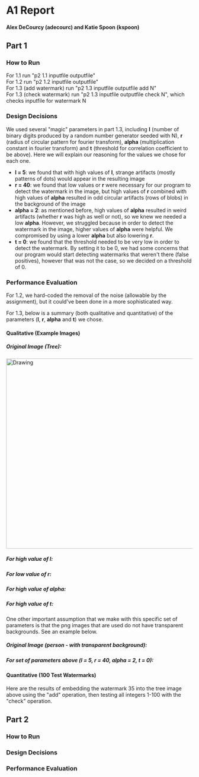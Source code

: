 # A1 Report
#### Alex DeCourcy (adecourc) and Katie Spoon (kspoon)  
## Part 1
### How to Run
For 1.1 run "p2 1.1 inputfile outputfile"  
For 1.2 run "p2 1.2 inputfile outputfile"  
For 1.3 (add watermark) run "p2 1.3 inputfile outputfile add N"  
For 1.3 (check watermark) run "p2 1.3 inputfile outputfile check N", which checks inputfile for watermark N

### Design Decisions
We used several "magic" parameters in part 1.3, including **l** (number of binary digits produced by a random number generator seeded with N), **r** (radius of circular pattern for fourier transform), **alpha** (multiplication constant in fourier transform) and **t** (threshold for correlation coefficient to be above). Here we will explain our reasoning for the values we chose for each one.
* **l = 5**: we found that with high values of **l**, strange artifacts (mostly patterns of dots) would appear in the resulting image
* **r = 40**: we found that low values or **r** were necessary for our program to detect the watermark in the image, but high values of **r** combined with high values of **alpha** resulted in odd circular artifacts (rows of blobs) in the background of the image
* **alpha = 2**: as mentioned before, high values of **alpha** resulted in weird artifacts (whether **r** was high as well or not), so we knew we needed a low **alpha**. However, we struggled because in order to detect the watermark in the image, higher values of **alpha** were helpful. We compromised by using a lower **alpha** but also lowering **r**.
* **t = 0**: we found that the threshold needed to be very low in order to detect the watermark. By setting it to be 0, we had some concerns that our program would start detecting watermarks that weren't there (false positives), however that was not the case, so we decided on a threshold of 0.

### Performance Evaluation
For 1.2, we hard-coded the removal of the noise (allowable by the assignment), but it could've been done in a more sophisticated way.

For 1.3, below is a summary (both qualitative and quantitative) of the parameters (**l**, **r**, **alpha** and **t**) we chose.  
#### Qualitative (Example Images)
##### Original Image (Tree):
<img src="https://github.iu.edu/cs-b657-sp2018/adecourc-kspoon-a1/blob/master/part1/watermark_images/tree_watermark_original.png" alt="Drawing" style="width: 512px; height: 512px;"/>

##### For high value of l:

##### For low value of r:

##### For high value of alpha:

##### For high value of t:

One other important assumption that we make with this specific set of parameters is that the png images that are used do not have transparent backgrounds. See an example below.
##### Original Image (person - with transparent background):

##### For set of parameters above (l = 5, r = 40, alpha = 2, t = 0):

#### Quantitative (100 Test Watermarks)
Here are the results of embedding the watermark 35 into the tree image above using the "add" operation, then testing all integers 1-100 with the "check" operation.
  
## Part 2
### How to Run

### Design Decisions

### Performance Evaluation


